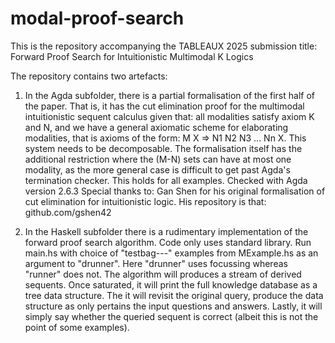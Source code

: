 # modal-proof-search

This is the repository accompanying the TABLEAUX 2025 submission title: Forward Proof Search for Intuitionistic Multimodal K Logics

The repository contains two artefacts:

1. In the Agda subfolder, there is a partial formalisation of the first half of the paper. That is, it has the cut elimination proof for the multimodal intuitionistic sequent calculus given that: all modalities satisfy axiom K and N, and we have a general axiomatic scheme for elaborating modalities, that is axioms of the form: M X => N1 N2 N3 ... Nn X. This system needs to be decomposable. The formalisation itself has the additional restriction where the (M-N) sets can have at most one modality, as the more general case is difficult to get past Agda's termination checker. This holds for all examples.
Checked with Agda version 2.6.3
Special thanks to: Gan Shen for his original formalisation of cut elimination for intuitionistic logic. His repository is that: github.com/gshen42

2. In the Haskell subfolder there is a rudimentary implementation of the forward proof search algorithm. Code only uses standard library. Run main.hs with choice of "testbag---" examples from MExample.hs as an argument to "drunner". Here "drunner" uses focussing whereas "runner" does not. The algorithm will produces a stream of derived sequents. Once saturated, it will print the full knowledge database as a tree data structure. The it will revisit the original query, produce the data structure as only pertains the input questions and answers. Lastly, it will simply say whether the queried sequent is correct (albeit this is not the point of some examples).
